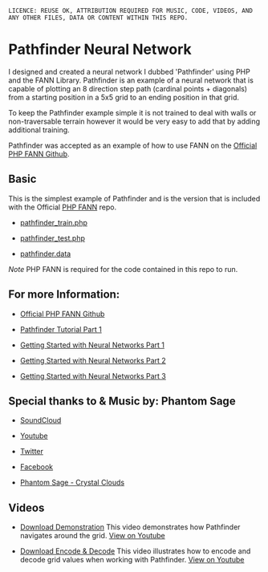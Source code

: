 `LICENCE: REUSE OK, ATTRIBUTION REQUIRED FOR MUSIC, CODE, VIDEOS, AND ANY OTHER FILES, DATA OR CONTENT WITHIN THIS REPO.`


# Pathfinder Neural Network 

I designed and created a neural network I dubbed 'Pathfinder' using PHP and the FANN Library. Pathfinder is an example of a neural network that is capable of plotting an 8 direction step path (cardinal points + diagonals) from a starting position in a 5x5 grid to an ending position in that grid. 

To keep the Pathfinder example simple it is not trained to deal with walls or non-traversable terrain however it would be very easy to add that by adding additional training. 

Pathfinder was accepted as an example of how to use FANN on the [Official PHP FANN Github](https://github.com/bukka/php-fann).


## Basic
This is the simplest example of Pathfinder and is the version that is included with the Official [PHP FANN](https://github.com/bukka/php-fann) repo.

* [pathfinder_train.php](Basic/pathfinder_train.php)

* [pathfinder_test.php](Basic/pathfinder_test.php)

* [pathfinder.data](Basic/pathfinder.data)

*Note* PHP FANN is required for the code contained in this repo to run.


## For more Information: 

* [Official PHP FANN Github](https://github.com/bukka/php-fann)

* [Pathfinder Tutorial Part 1](https://geekgirljoy.wordpress.com/2016/09/07/pathfinding-from-scratch-using-a-neural-network/)

* [Getting Started with Neural Networks Part 1](https://geekgirljoy.wordpress.com/2016/07/12/getting-started-with-neural-networks-using-the-fann-library-php-and-c9-io/)

* [Getting Started with Neural Networks Part 2](https://geekgirljoy.wordpress.com/2016/07/24/getting-started-with-neural-networks-using-the-fann-library-php-and-c9-io-part-2/)

* [Getting Started with Neural Networks Part 3](https://geekgirljoy.wordpress.com/2016/08/02/getting-started-with-neural-networks-using-the-fann-library-php-and-c9-io-part-3/)


## Special thanks to & Music by: Phantom Sage
* [SoundCloud](https://soundcloud.com/phantomsage)

* [Youtube](http://www.youtube.com/user/Sl8Tl330f5)

* [Twitter](https://twitter.com/_phantomsage_)

* [Facebook](https://www.facebook.com/thefantomofficial)

* [Phantom Sage - Crystal Clouds](https://www.youtube.com/watch?v=tRHk-DavCjc)


## Videos
* [Download Demonstration](Videos/Demonstration.m4v) This video demonstrates how Pathfinder navigates around the grid. [View on Youtube](https://www.youtube.com/watch?v=0zSrQh-wqxM) 

* [Download Encode & Decode](Videos/Encode_Decode_Grid.mp4) This video illustrates how to encode and decode grid values when working with Pathfinder. [View on Youtube](https://www.youtube.com/watch?v=jMNFCYP8Ixs)


